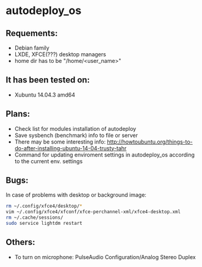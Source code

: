 # autodeploy_os

## Requements:
- Debian family
- LXDE, XFCE(???) desktop managers
- home dir has to be "/home/<user_name>"

## It has been tested on:
- Xubuntu 14.04.3 amd64

## Plans:
- Check list for modules installation of autodeploy
- Save sysbench (benchmark) info to file or server
- There may be some interesting info: http://howtoubuntu.org/things-to-do-after-installing-ubuntu-14-04-trusty-tahr
- Command for updating enviroment settings in autodeploy_os according to the current env. settings

## Bugs:
In case of problems with desktop or background image:

```sh
rm ~/.config/xfce4/desktop/*
vim ~/.config/xfce4/xfconf/xfce-perchannel-xml/xfce4-desktop.xml
rm ~/.cache/sessions/
sudo service lightdm restart
```

## Others:
- To turn on microphone: PulseAudio Configuration/Analog Stereo Duplex
